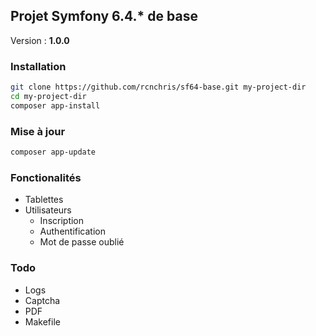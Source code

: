 ## Projet Symfony 6.4.* de base

Version : **1.0.0**

### Installation

```bash
git clone https://github.com/rcnchris/sf64-base.git my-project-dir
cd my-project-dir
composer app-install
```

### Mise à jour

```bash
composer app-update
```

### Fonctionalités

- Tablettes
- Utilisateurs
   - Inscription
   - Authentification
   - Mot de passe oublié

### Todo

- Logs
- Captcha
- PDF
- Makefile